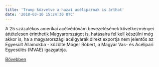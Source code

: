 ```yaml
---
title: 'Trump közvetve a hazai acéliparnak is árthat'
date: '2018-03-10 15:24:30 UTC'
---
```


A 25 százalékos amerikai acélvédővám bevezetésének következményei áttételesen érinthetik Magyarországot is, hatásaira fel kell készülni még akkor is, ha a magyarországi acélgyárak direkt exportja nem jelentős az Egyesült Államokba - közölte Móger Róbert, a Magyar Vas- és Acélipari Egyesülés (MVAE) igazgatója.


[Bővebben](http://ift.tt/2IdyTwR)
